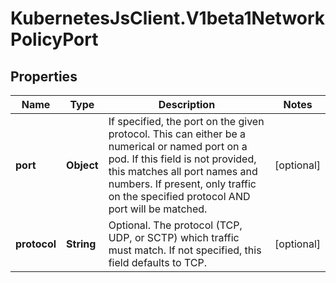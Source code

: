 # KubernetesJsClient.V1beta1NetworkPolicyPort

## Properties
Name | Type | Description | Notes
------------ | ------------- | ------------- | -------------
**port** | **Object** | If specified, the port on the given protocol.  This can either be a numerical or named port on a pod.  If this field is not provided, this matches all port names and numbers. If present, only traffic on the specified protocol AND port will be matched. | [optional] 
**protocol** | **String** | Optional.  The protocol (TCP, UDP, or SCTP) which traffic must match. If not specified, this field defaults to TCP. | [optional] 


